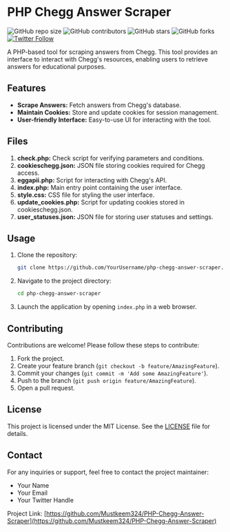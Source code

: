 # PHP Chegg Answer Scraper

![GitHub repo size](https://img.shields.io/github/repo-size/Mustkeem324/PHP-Chegg-Answer-Scraper)
![GitHub contributors](https://img.shields.io/github/contributors/Mustkeem324/PHP-Chegg-Answer-Scraper)
![GitHub stars](https://img.shields.io/github/stars/Mustkeem324/PHP-Chegg-Answer-Scraper?style=social)
![GitHub forks](https://img.shields.io/github/forks/Mustkeem324/PHP-Chegg-Answer-Scraper?style=social)
[![Twitter Follow](https://img.shields.io/twitter/follow/YourTwitterHandle?style=social)](https://twitter.com/Mustkee54967794)

A PHP-based tool for scraping answers from Chegg. This tool provides an interface to interact with Chegg's resources, enabling users to retrieve answers for educational purposes.

## Features

- **Scrape Answers:** Fetch answers from Chegg's database.
- **Maintain Cookies:** Store and update cookies for session management.
- **User-friendly Interface:** Easy-to-use UI for interacting with the tool.

## Files

1. **check.php:** Check script for verifying parameters and conditions.
2. **cookieschegg.json:** JSON file storing cookies required for Chegg access.
3. **eggapii.php:** Script for interacting with Chegg's API.
4. **index.php:** Main entry point containing the user interface.
5. **style.css:** CSS file for styling the user interface.
6. **update_cookies.php:** Script for updating cookies stored in cookieschegg.json.
7. **user_statuses.json:** JSON file for storing user statuses and settings.

## Usage

1. Clone the repository:

   ```bash
   git clone https://github.com/YourUsername/php-chegg-answer-scraper.git
   ```

2. Navigate to the project directory:

   ```bash
   cd php-chegg-answer-scraper
   ```

3. Launch the application by opening `index.php` in a web browser.

## Contributing

Contributions are welcome! Please follow these steps to contribute:

1. Fork the project.
2. Create your feature branch (`git checkout -b feature/AmazingFeature`).
3. Commit your changes (`git commit -m 'Add some AmazingFeature'`).
4. Push to the branch (`git push origin feature/AmazingFeature`).
5. Open a pull request.

## License

This project is licensed under the MIT License. See the [LICENSE](LICENSE) file for details.

## Contact

For any inquiries or support, feel free to contact the project maintainer:
- Your Name
- Your Email
- Your Twitter Handle

Project Link: [https://github.com/Mustkeem324/PHP-Chegg-Answer-Scraper](https://github.com/Mustkeem324/PHP-Chegg-Answer-Scraper)
